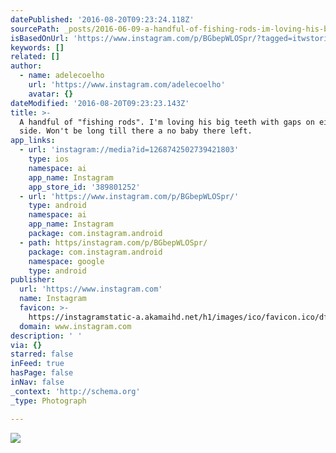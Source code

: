 ```yaml
---
datePublished: '2016-08-20T09:23:24.118Z'
sourcePath: _posts/2016-06-09-a-handful-of-fishing-rods-im-loving-his-big-teeth-with-g.md
isBasedOnUrl: 'https://www.instagram.com/p/BGbepWLOSpr/?tagged=itwstories'
keywords: []
related: []
author:
  - name: adelecoelho
    url: 'https://www.instagram.com/adelecoelho'
    avatar: {}
dateModified: '2016-08-20T09:23:23.143Z'
title: >-
  A handful of "fishing rods". I'm loving his big teeth with gaps on either
  side. Won't be long till there a no baby there left.
app_links:
  - url: 'instagram://media?id=1268742502739421803'
    type: ios
    namespace: ai
    app_name: Instagram
    app_store_id: '389801252'
  - url: 'https://www.instagram.com/p/BGbepWLOSpr/'
    type: android
    namespace: ai
    app_name: Instagram
    package: com.instagram.android
  - path: https/instagram.com/p/BGbepWLOSpr/
    package: com.instagram.android
    namespace: google
    type: android
publisher:
  url: 'https://www.instagram.com'
  name: Instagram
  favicon: >-
    https://instagramstatic-a.akamaihd.net/h1/images/ico/favicon.ico/dfa85bb1fd63.ico
  domain: www.instagram.com
description: ' '
via: {}
starred: false
inFeed: true
hasPage: false
inNav: false
_context: 'http://schema.org'
_type: Photograph

---
```

![](https://s3-us-west-2.amazonaws.com/the-grid-img/p/3e4816b500fb39c666e8ffd87e29a326592d3145.jpg)